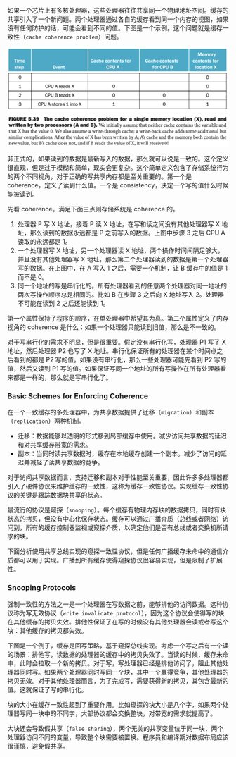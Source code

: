 如果一个芯片上有多核处理器，这些处理器往往共享同一个物理地址空间。缓存的共享引入了一个新问题。两个处理器通过各自的缓存看到同一个内存的视图，如果没有任何防护的话，可能会看到不同的值。下图是一个示例。这个问题就是缓存一致性（`cache coherence problem`）问题。

![](1001.png)

非正式的，如果读到的数据是最新写入的数据，那么就可以说是一致的。这个定义很直观，但是过于模糊和简单，现实会更复杂。这个简单定义包含了存储系统行为的两个不同视角，对于正确的写共享内存都是至关重要的。第一个是 coherence，定义了读到什么值。一个是 consistency，决定一个写的值什么时候能被读到。

先看 coherence。满足下面三点则存储系统是 coherence 的。

1. 处理器 P 写 X 地址，接着 P 读 X 地址，在写和读之间没有其他处理器写 X 地址，那么读到的数据永远都是 P 之前写入的数据。上图中步骤 3 之后 CPU A 读取的永远都是 1。
2. 一个处理器写 X 地址，另一个处理器读 X 地址，两个操作时间间隔足够大，并且没有其他处理器写 X 地址，那么第二个处理器读到的数据是第一个处理器写的数据。在上图中，在 A 写入 1 之后，需要一个机制，让 B 缓存中的值是 1 而不是 0。
3. 同一个地址的写是串行化的。所有处理器看到的任意两个处理器对同一地址的两次写操作顺序总是相同的。比如 B 在步骤 3 之后向 X 地址写入 2。处理器不可能在读到 2 之后还能读到 1。

第一个属性保持了程序的顺序，在单处理器中希望其为真。第二个属性定义了内存视角的 coherence 是什么：如果一个处理器只能读到旧值，那么是不一致的。

对于写串行化的需求不明显，但是很重要。假定没有串行化写，处理器 P1 写了 X 地址，然后处理器 P2 也写了 X 地址。串行化保证所有的处理器在某个时间点之后看到的都是 P2 写的值。如果没有串行化，那么一些处理器可能先看到 P2 写的值，然后又读到 P1 写的值。如果保证写同一个地址的所有写操作在所有处理器看来都是一样的，那么就是写串行化了。

### Basic Schemes for Enforcing Coherence
在一个一致缓存的多处理器中，为共享数据提供了迁移（`migration`）和副本（`replication`）两种机制。

* 迁移：数据能够以透明的形式移到局部缓存中使用。减少访问共享数据的延迟和对共享缓存带宽的需求。
* 副本：当同时读共享数据时，缓存在本地缓存创建一个副本。减少了访问的延迟并减轻了读共享数据的竞争。

对于访问共享数据而言，支持迁移和副本对于性能至关重要，因此许多多处理器都引入了硬件协议来维护缓存的一致性，这称为缓存一致性协议。实现缓存一致性协议的关键是跟踪数据块共享的状态。

最流行的协议是窥探（`snooping`）。每个缓存有物理内存块的数据拷贝，同时有块状态的拷贝，但没有中心化保存状态。缓存可以通过广播介质（总线或者网络）访问到，所有的缓存控制器监视或窥探介质，以确定他们是否有总线或者交换机所请求的块。

下面分析使用共享总线实现的窥探一致性协议，但是任何广播缓存未命中的通信介质都可以用于实现。广播到所有缓存使得窥探协议很容易实现，但是限制了扩展性。

### Snooping Protocols
强制一致性的方法之一是一个处理器在写数据之前，能够排他的访问数据。这种协议称为写无效协议（`write invalidate protocol`），因为这个协议会使得写的块在其他缓存的拷贝失效。排他性保证了在写的时候没有其他处理器会读或者写这个块：其他缓存的拷贝都失效。

下图是一个例子，缓存是回写策略，基于窥探总线实现。考虑一个写之后有一个读的场景：排他写，读数据的处理器的缓存中的拷贝失效了。当读的时候，缓存未命中，此时会拉取一个新的拷贝。对于写，写处理器已经是排他访问了，阻止其他处理器同时写。如果两个处理器同时写同一个块，其中一个赢得竞争，其他处理器的拷贝无效。对于其他处理器而言，为了完成写，需要获得新的拷贝，其包含最新的值。这就保证了写的串行化。

块的大小在缓存一致性起到了重要作用。比如窥探的块大小是八个字，如果两个处理器写同一块中的不同字，大部协议都会交换整块，对带宽的需求就提高了。

大块还会导致假共享（`false sharing`），两个无关的共享变量位于同一块，两个处理器访问不同的变量，导致整个块需要被置换。程序员和编译期对数据布局应该很谨慎，避免假共享。
